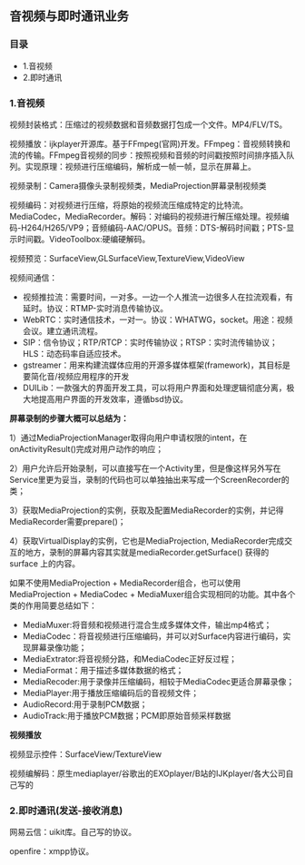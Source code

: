 ## 音视频与即时通讯业务

### 目录

- 1.音视频
- 2.即时通讯

### 1.音视频

视频封装格式：压缩过的视频数据和音频数据打包成一个文件。MP4/FLV/TS。

视频播放：ijkplayer开源库。基于FFmpeg(官网)开发。FFmpeg：音视频转换和流的传输。FFmpeg音视频的同步：按照视频和音频的时间戳按照时间排序插入队列。实现原理：视频进行压缩编码，解析成一帧一帧，显示在屏幕上。

视频录制：Camera摄像头录制视频类，MediaProjection屏幕录制视频类

视频编码：对视频进行压缩，将原始的视频流压缩成特定的比特流。MediaCodec，MediaRecorder。解码：对编码的视频进行解压缩处理。视频编码-H264/H265/VP9；音频编码-AAC/OPUS。音频：DTS-解码时间戳；PTS-显示时间戳。VideoToolbox:硬编硬解码。

视频预览：SurfaceView,GLSurfaceView,TextureView,VideoView

视频间通信：

- 视频推拉流：需要时间，一对多。一边一个人推流一边很多人在拉流观看，有延时。协议：RTMP-实时消息传输协议。
- WebRTC：实时通信技术，一对一。协议：WHATWG，socket。用途：视频会议。建立通讯流程。
- SIP：信令协议；RTP/RTCP：实时传输协议；RTSP：实时流传输协议；HLS：动态码率自适应技术。
- gstreamer：用来构建流媒体应用的开源多媒体框架(framework)，其目标是要简化音/视频应用程序的开发
- DUILib：一款强大的界面开发工具，可以将用户界面和处理逻辑彻底分离，极大地提高用户界面的开发效率，遵循bsd协议。

**屏幕录制的步骤大概可以总结为：**

1）通过MediaProjectionManager取得向用户申请权限的intent，在onActivityResult()完成对用户动作的响应；

2）用户允许后开始录制，可以直接写在一个Activity里，但是像这样另外写在Service里更为妥当，录制的代码也可以单独抽出来写成一个ScreenRecorder的类；

3）获取MediaProjection的实例，获取及配置MediaRecorder的实例，并记得MediaRecorder需要prepare()；

4）获取VirtualDisplay的实例，它也是MediaProjection, MediaRecorder完成交互的地方，录制的屏幕内容其实就是mediaRecorder.getSurface() 获得的 surface 上的内容。

如果不使用MediaProjection + MediaRecorder组合，也可以使用MediaProjection + MediaCodec + MediaMuxer组合实现相同的功能。其中各个类的作用简要总结如下：

- MediaMuxer:将音频和视频进行混合生成多媒体文件，输出mp4格式；
- MediaCodec：将音视频进行压缩编码，并可以对Surface内容进行编码，实现屏幕录像功能；
- MediaExtrator:将音视频分路，和MediaCodec正好反过程；
- MediaFormat：用于描述多媒体数据的格式；
- MediaRecoder:用于录像并压缩编码，相较于MediaCodec更适合屏幕录像；
- MediaPlayer:用于播放压缩编码后的音视频文件；
- AudioRecord:用于录制PCM数据；
- AudioTrack:用于播放PCM数据；PCM即原始音频采样数据

**视频播放**

视频显示控件：SurfaceView/TextureView

视频编解码：原生mediaplayer/谷歌出的EXOplayer/B站的IJKplayer/各大公司自己写的

### 2.即时通讯(发送-接收消息)

网易云信：uikit库。自己写的协议。

openfire：xmpp协议。







